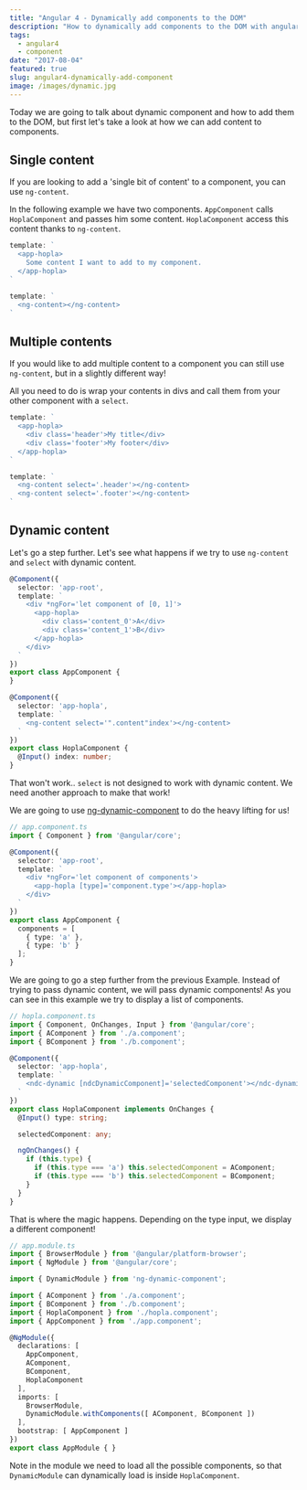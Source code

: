 ```yaml
---
title: "Angular 4 - Dynamically add components to the DOM"
description: "How to dynamically add components to the DOM with angular 4"
tags:
  - angular4
  - component
date: "2017-08-04"
featured: true
slug: angular4-dynamically-add-component
image: /images/dynamic.jpg
---
```


Today we are going to talk about dynamic component and how to add them to the DOM, but first let's take a look at how we can add content to components.

## Single content

If you are looking to add a 'single bit of content' to a component, you can use `ng-content`.

In the following example we have two components. `AppComponent` calls `HoplaComponent` and passes him some content. `HoplaComponent` access this content thanks to `ng-content`.

``` typescript
template: `
  <app-hopla>
    Some content I want to add to my component.
  </app-hopla>
`
```

``` typescript
template: `
  <ng-content></ng-content>
`
```

## Multiple contents

If you would like to add multiple content to a component you can still use `ng-content`, but in a slightly different way!

All you need to do is wrap your contents in divs and call them from your other component with a `select`.

``` typescript
template: `
  <app-hopla>
    <div class='header'>My title</div>
    <div class='footer'>My footer</div>
  </app-hopla>
`
```

``` typescript
template: `
  <ng-content select='.header'></ng-content>
  <ng-content select='.footer'></ng-content>
`
```

## Dynamic content
Let's go a step further. Let's see what happens if we try to use `ng-content` and `select` with dynamic content.

``` typescript
@Component({
  selector: 'app-root',
  template: `
    <div *ngFor='let component of [0, 1]'>
      <app-hopla>
        <div class='content_0'>A</div>
        <div class='content_1'>B</div>
      </app-hopla>
    </div>
  `
})
export class AppComponent {
}
```

``` typescript
@Component({
  selector: 'app-hopla',
  template: `
    <ng-content select='".content"index'></ng-content>
  `
})
export class HoplaComponent {
  @Input() index: number;
}
```

That won't work.. `select` is not designed to work with dynamic content. We need another approach to make that work!

We are going to use [ng-dynamic-component](https://github.com/gund/ng-dynamic-component) to do the heavy lifting for us!

``` typescript
// app.component.ts
import { Component } from '@angular/core';

@Component({
  selector: 'app-root',
  template: `
    <div *ngFor='let component of components'>
      <app-hopla [type]='component.type'></app-hopla>
    </div>
  `
})
export class AppComponent {
  components = [
    { type: 'a' },
    { type: 'b' }
  ];
}
```

We are going to go a step further from the previous Example. Instead of trying to pass dynamic content, we will pass dynamic components! As you can see in this example we try to display a list of components.

``` typescript
// hopla.component.ts
import { Component, OnChanges, Input } from '@angular/core';
import { AComponent } from './a.component';
import { BComponent } from './b.component';

@Component({
  selector: 'app-hopla',
  template: `
    <ndc-dynamic [ndcDynamicComponent]='selectedComponent'></ndc-dynamic>
  `
})
export class HoplaComponent implements OnChanges {
  @Input() type: string;

  selectedComponent: any;

  ngOnChanges() {
    if (this.type) {
      if (this.type === 'a') this.selectedComponent = AComponent;
      if (this.type === 'b') this.selectedComponent = BComponent;
    }
  }
}
```

That is where the magic happens. Depending on the type input, we display a different component!


``` typescript
// app.module.ts
import { BrowserModule } from '@angular/platform-browser';
import { NgModule } from '@angular/core';

import { DynamicModule } from 'ng-dynamic-component';

import { AComponent } from './a.component';
import { BComponent } from './b.component';
import { HoplaComponent } from './hopla.component';
import { AppComponent } from './app.component';

@NgModule({
  declarations: [
    AppComponent,
    AComponent,
    BComponent,
    HoplaComponent
  ],
  imports: [
    BrowserModule,
    DynamicModule.withComponents([ AComponent, BComponent ])
  ],
  bootstrap: [ AppComponent ]
})
export class AppModule { }
```

Note in the module we need to load all the possible components, so that `DynamicModule` can dynamically load is inside `HoplaComponent`.
